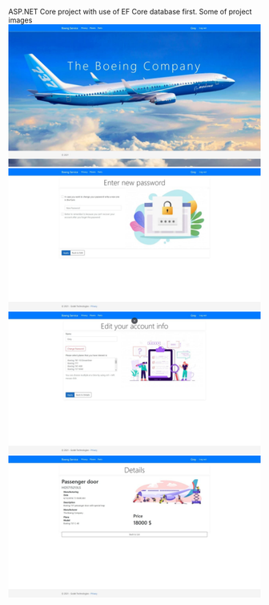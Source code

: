 ASP.NET Core project with use of EF Core database first.
Some of project images
![Screenshot](photo_2021-03-26_15-30-48.jpg)
![Screenshot](photo_2021-03-26_15-30-29.jpg)
![Screenshot](photo_2021-03-26_15-30-26.jpg)
![Screenshot](photo_2021-03-26_15-30-22.jpg)
